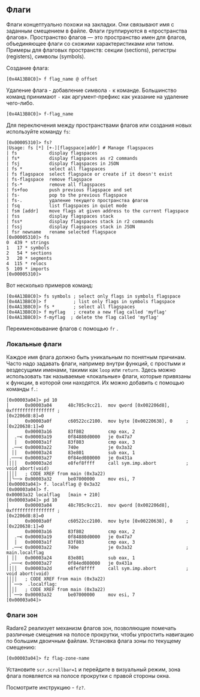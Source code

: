 ## Флаги

Флаги концептуально похожи на закладки. Они связывают имя с заданным смещением в файле. Флаги группируются в «пространства флагов». Пространство флагов — это пространство имен для флагов, объединяющее флаги со схожими характеристиками или типом. Примеры для флаговых пространств: секции (sections), регистры (registers), символы (symbols).

Создание флага:

```
[0x4A13B8C0]> f flag_name @ offset
```

Удаление флага - добавление символа `-` к команде. Большинство команд принимают `-` как аргумент-префикс как указание на удаление чего-либо.

```
[0x4A13B8C0]> f-flag_name
```

Для переключения между пространствами флагов или создания новых используйте команду `fs`:

```
[0x00005310]> fs?
|Usage: fs [*] [+-][flagspace|addr] # Manage flagspaces
| fs            display flagspaces
| fs*           display flagspaces as r2 commands
| fsj           display flagspaces in JSON
| fs *          select all flagspaces
| fs flagspace  select flagspace or create if it doesn't exist
| fs-flagspace  remove flagspace
| fs-*          remove all flagspaces
| fs+foo        push previous flagspace and set
| fs-           pop to the previous flagspace
| fs-.          удаление текущего пространства флагов
| fsq           list flagspaces in quiet mode
| fsm [addr]    move flags at given address to the current flagspace
| fss           display flagspaces stack
| fss*          display flagspaces stack in r2 commands
| fssj          display flagspaces stack in JSON
| fsr newname   rename selected flagspace
[0x00005310]> fs
0  439 * strings
1   17 * symbols
2   54 * sections
3   20 * segments
4  115 * relocs
5  109 * imports
[0x00005310]>
```

Вот несколько примеров команд:

```
[0x4A13B8C0]> fs symbols ; select only flags in symbols flagspace
[0x4A13B8C0]> f          ; list only flags in symbols flagspace
[0x4A13B8C0]> fs *       ; select all flagspaces
[0x4A13B8C0]> f myflag   ; create a new flag called 'myflag'
[0x4A13B8C0]> f-myflag  ; delete the flag called 'myflag'
```

Переименовывание флагов с помощью `fr` .

### Локальные флаги

Каждое имя флага должно быть уникальным по понятным причинам. Часто надо задавать флаги, например внутри функций, с простыми и вездесущими именами, такими как `loop` или `return`. Здесь можно использовать так называемые «локальные» флаги, которые привязаны к функции, в которой они находятся. Их можно добавить с помощью команды `f.`:

```
[0x00003a04]> pd 10
│      0x00003a04      48c705c9cc21.  mov qword [0x002206d8], 0xffffffffffffffff ;
[0x2206d8:8]=0
│      0x00003a0f      c60522cc2100.  mov byte [0x00220638], 0     ; [0x220638:1]=0
│      0x00003a16      83f802         cmp eax, 2
│  .─< 0x00003a19      0f84880d0000   je 0x47a7
│  │   0x00003a1f      83f803         cmp eax, 3
│ .──< 0x00003a22      740e           je 0x3a32
│ ││   0x00003a24      83e801         sub eax, 1
│.───< 0x00003a27      0f84ed080000   je 0x431a
││││   0x00003a2d      e8fef8ffff     call sym.imp.abort           ; void abort(void)
││││   ; CODE XREF from main (0x3a22)
││╰──> 0x00003a32      be07000000     mov esi, 7
[0x00003a04]> f. localflag @ 0x3a32
[0x00003a04]> f.
0x00003a32 localflag   [main + 210]
[0x00003a04]> pd 10
│      0x00003a04      48c705c9cc21.  mov qword [0x002206d8], 0xffffffffffffffff ;
[0x2206d8:8]=0
│      0x00003a0f      c60522cc2100.  mov byte [0x00220638], 0     ; [0x220638:1]=0
│      0x00003a16      83f802         cmp eax, 2
│  .─< 0x00003a19      0f84880d0000   je 0x47a7
│  │   0x00003a1f      83f803         cmp eax, 3
│ .──< 0x00003a22      740e           je 0x3a32                    ; main.localflag
│ ││   0x00003a24      83e801         sub eax, 1
│.───< 0x00003a27      0f84ed080000   je 0x431a
││││   0x00003a2d      e8fef8ffff     call sym.imp.abort           ; void abort(void)
││││   ; CODE XREF from main (0x3a22)
││`──>  .localflag:
││││   ; CODE XREF from main (0x3a22)
││`──> 0x00003a32      be07000000     mov esi, 7
[0x00003a04]>
```

### Флаги зон

Radare2 реализует механизм флагов зон, позволяющие помечать различные смещения на полосе прокрутки, чтобы упростить навигацию по большим двоичным файлам. Установка флага зоны по текущему смещению:

```
[0x00003a04]> fz flag-zone-name
```

Установите `scr.scrollbar=1` и перейдите в визуальный режим, зона флага появляется на полосе прокрутки с правой стороны окна.

Посмотрите инструкцию - `fz?`.